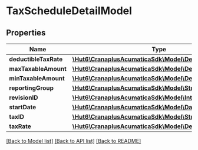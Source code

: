 # TaxScheduleDetailModel

## Properties
Name | Type | Description | Notes
------------ | ------------- | ------------- | -------------
**deductibleTaxRate** | [**\Hut6\CranaplusAcumaticaSdk\Model\DecimalValueModel**](DecimalValueModel.md) |  | [optional] 
**maxTaxableAmount** | [**\Hut6\CranaplusAcumaticaSdk\Model\DecimalValueModel**](DecimalValueModel.md) |  | [optional] 
**minTaxableAmount** | [**\Hut6\CranaplusAcumaticaSdk\Model\DecimalValueModel**](DecimalValueModel.md) |  | [optional] 
**reportingGroup** | [**\Hut6\CranaplusAcumaticaSdk\Model\StringValueModel**](StringValueModel.md) |  | [optional] 
**revisionID** | [**\Hut6\CranaplusAcumaticaSdk\Model\IntValueModel**](IntValueModel.md) |  | [optional] 
**startDate** | [**\Hut6\CranaplusAcumaticaSdk\Model\DateTimeValueModel**](DateTimeValueModel.md) |  | [optional] 
**taxID** | [**\Hut6\CranaplusAcumaticaSdk\Model\StringValueModel**](StringValueModel.md) |  | [optional] 
**taxRate** | [**\Hut6\CranaplusAcumaticaSdk\Model\DecimalValueModel**](DecimalValueModel.md) |  | [optional] 

[[Back to Model list]](../README.md#documentation-for-models) [[Back to API list]](../README.md#documentation-for-api-endpoints) [[Back to README]](../README.md)


